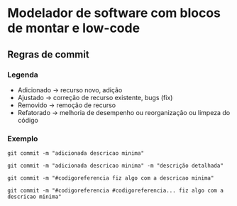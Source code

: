 # Modelador de software com blocos de montar e low-code

## Regras de commit

### Legenda

- Adicionado -> recurso novo, adição
- Ajustado -> correção de recurso existente, bugs (fix)
- Removido -> remoção de recurso
- Refatorado -> melhoria de desempenho ou reorganização ou limpeza do código

### Exemplo

`git commit -m "adicionada descricao minima"`

`git commit -m "adicionada descricao minima" -m "descrição detalhada"`

`git commit -m "#codigoreferencia fiz algo com a descricao minima"`

`git commit -m "#codigoreferencia #codigoreferencia... fiz algo com a descricao minima"`
